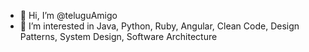- 👋 Hi, I’m @teluguAmigo
- 👀 I’m interested in Java, Python, Ruby, Angular, Clean Code, Design Patterns, System Design, Software Architecture

<!---
teluguAmigo/teluguAmigo is a ✨ special ✨ repository because its `README.md` (this file) appears on your GitHub profile.
You can click the Preview link to take a look at your changes.
--->

